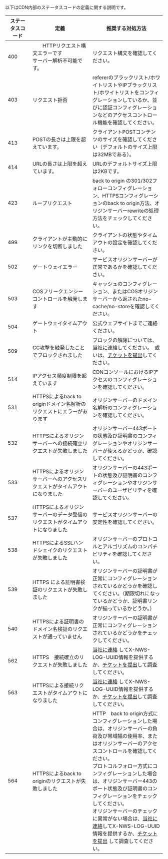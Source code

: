 <style>
table th:nth-of-type(3) {
	width: 586px;
}
</style>
以下はCDN内部のステータスコードの定義に関する説明です。

| ステータスコード| 定義                                          |推奨する対処方法　　　　　　|
| ----- | --------------------------------------------------- | ------------------------------------------------------------ |
|400　　|　　HTTPリクエスト構文エラーです<br/>サーバー解析不可能です。|リクエスト構文を確認してください。|
|403　　|リクエスト拒否　　　　　　　　|refererのブラックリスト/ホワイトリストやIPブラックリスト/ホワイトリストをコンフィグレーションしているか、並びに認証コンフィグレーションなどのアクセスコントロール機能を確認してください。|
|413　　|POSTの長さは上限を超えています。　　|クライアントPOSTコンテンツのサイズを確認してください（デフォルトのサイズ上限は32MBである）。           |
|414　　|URLの長さは上限を超えています。　　|URLのデフォルトサイズ上限は2KBです。                                        |
| 423      |ループリクエスト　　　　　　　　　|back to origin の301/302フォローコンフィグレーション、HTTPSコンフィグレーションのback to origin方法、オリジンサーバーrewriteの処理方法をチェックしてください。|
|499　　|クライアントが主動的にリンクを切断しました                   |クライアントの状態やタイムアウトの設定を確認してください。|
|502　　|ゲートウェイエラー　　　　　　　　　　|サービスオリジンサーバーが正常であるかを確認してください。                                       |
|503      | COSフリークエンシーコントロールを触発します                          |キャッシュのコンフィグレーション、またはCOSオリジンサーバーから返されたno-cache/no-storeを確認してください。                 |
| 504   | ゲートウェイタイムアウト|公式ウェブサイトまでご連絡ください。 |
|509　　|CC攻撃を触発したことでブロックされました                     |ブロックの解除については、[当社に連絡](https://intl.cloud.tencent.com/support)してください。　或いは、[チケットを提出](https://console.cloud.tencent.com/workorder/category)してください。                             |
|514　　|IPアクセス頻度制限を超えています　　　　　　| CDNコンソールにおけるIPアクセスのコンフィグレーションを確認してください。                                |
|531　　|HTTPSによるback to originドメイン名解析のリクエストにエラーがあります            |オリジンサーバーのドメイン名解析のコンフィグレーションを確認してください。                                       |
|532　　|HTTPSによるオリジンサーバーへの接続確立リクエストが失敗しました　　　　　|オリジンサーバー443ポートの状態及び証明書のコンフィグレーションやオリジンサーバーが使えるかどうか、確認してください。                  |
|533　　|HTTPSによるオリジンサーバーへのアクセスリクエストがタイムアウトになりました              |オリジンサーバーの443ポートの状態及び証明書のコンフィグレーションやオリジンサーバーのユーザビリティを確認してください。                  |
|537　　|HTTPSによるオリジンサーバーのデータ受信のリクエストがタイムアウトになりました            |サービスオリジンサーバーの安定性を確認してください。                                         |
|538　　|HTTPSによるSSLハンドシェイクのリクエストが失敗しました                    |オリジンサーバーのプロトコルとアルゴリズムのコンパチビリティを確認してください。                                 |
|539　　|HTTPS による証明書検証のリクエストが失敗しました                |オリジンサーバーの証明書が正常にコンフィグレーションされているかどうかを確認してください。（期限切れになっているかどうか、証明書リンクが揃っているかどうか。）       |
|540　　|HTTPSによる証明書のドメイン名検証のリクエストが通っていません                |オリジンサーバーの証明書が正常にコンフィグレーションされているかどうかをチェックしてください。　|
|562　　|HTTPS　接続確立のリクエストが失敗しました                    |[当社に連絡](https://intl.cloud.tencent.com/contact-sales) してX-NWS-LOG-UUID情報を提供するか、[チケットを提出](https://console.cloud.tencent.com/workorder/category)して調査してください。   |
|563　　|HTTPSによる接続リクエストがタイムアウトになりました                   |[当社に連絡](https://intl.cloud.tencent.com/contact-sales) してX-NWS-LOG-UUID情報を提供するか、[チケットを提出](https://console.cloud.tencent.com/workorder/category)して調査してください。   |
|564　　|HTTPSによるback to originのリクエストが失敗しました　　　|HTTP　back to origin方式にコンフィグレーションした場合は、オリジンサーバーの負荷及び帯域幅の使用率、またはオリジンサーバーのアクセスコントロールを確認してください。</br>プロトコルフォロー方式にコンフィグレーションした場合は、オリジンサーバー443のポート状態及び証明書のコンフィグレーションをチェックしてください。</br>オリジンサーバーのチェックに異常がない場合は、[当社に連絡](https://intl.cloud.tencent.com/contact-sales)してX-NWS-LOG-UUID情報を提供するか、[チケットを提出](https://console.cloud.tencent.com/workorder/category) して調査してください。|












